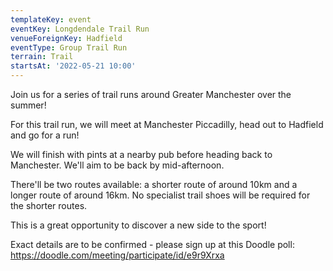 ```yaml
---
templateKey: event
eventKey: Longdendale Trail Run
venueForeignKey: Hadfield
eventType: Group Trail Run
terrain: Trail
startsAt: '2022-05-21 10:00'
---
```

Join us for a series of trail runs around Greater Manchester over the summer!

For this trail run, we will meet at Manchester Piccadilly, head out to Hadfield and go for a run!

We will finish with pints at a nearby pub before heading back to Manchester. We'll aim to be back by mid-afternoon.

There'll be two routes available: a shorter route of around 10km and a longer route of around 16km. No specialist trail shoes will be required for the shorter routes.

This is a great opportunity to discover a new side to the sport!

Exact details are to be confirmed - please sign up at this Doodle poll: https://doodle.com/meeting/participate/id/e9r9Xrxa